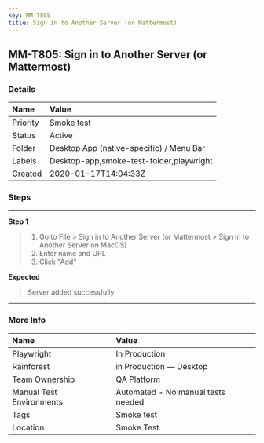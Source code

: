 ```yaml
---
key: MM-T805
title: Sign in to Another Server (or Mattermost)
---
```


## MM-T805: Sign in to Another Server (or Mattermost)

### Details

| Name     | Value                                    |
| :------- | :--------------------------------------- |
| Priority | Smoke test                               |
| Status   | Active                                   |
| Folder   | Desktop App (native-specific) / Menu Bar |
| Labels   | Desktop-app,smoke-test-folder,playwright |
| Created  | 2020-01-17T14:04:33Z                     |

### Steps

<hr/>

**Step 1**

> <article><ol><li>Go to File &gt; Sign in to Another Server (or Mattermost &gt; Sign in to Another Server on MacOS)</li><li>Enter name and URL</li><li>Click "Add"</li></ol></article>

**Expected**

> <article>Server added successfully</article>

<hr/>

### More Info

| Name                     | Value                              |
| :----------------------- | :--------------------------------- |
| Playwright               | In Production                      |
| Rainforest               | in Production — Desktop            |
| Team Ownership           | QA Platform                        |
| Manual Test Environments | Automated - No manual tests needed |
| Tags                     | Smoke test                         |
| Location                 | Smoke Test                         |
